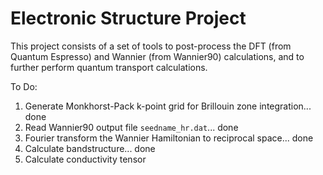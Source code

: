 # Electronic Structure Project

This project consists of a set of tools to post-process the DFT (from Quantum Espresso) and Wannier (from Wannier90) calculations, and to further perform quantum transport calculations.

To Do:

1. Generate Monkhorst-Pack k-point grid for Brillouin zone integration... done
2. Read Wannier90 output file `seedname_hr.dat`... done
3. Fourier transform the Wannier Hamiltonian to reciprocal space... done
4. Calculate bandstructure... done
5. Calculate conductivity tensor
